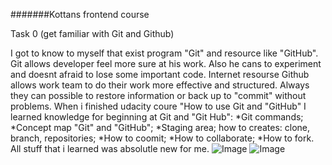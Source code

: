 #######Kottans frontend course

Task 0 (get familiar with Git and Github)

I got to know to myself that exist program "Git" and resource like "GitHub".
Git allows developer feel more sure at his work. Also he cans to experiment and doesnt afraid to lose some important code.
Internet resourse Github allows work team to do their work more effective and structured. Always they can possible to restore information or back up to "commit" without problems. 
When i finished udacity coure "How to use Git and "GitHub" I learned knowledge for beginning at Git and "Git Hub":
*Git commands;
*Concept map "Git" and "GitHub"; 
*Staging area;
how to creates: clone, branch, repositories; 
*How to coomit;
*How to collaborate;
*How to fork.
All stuff that i learned was absolutle new for me. 
![Image](http://piccy.info/view3/11758181/1a8de646d43ade431aebf051e5841760/][IMG]http://i.piccy.info/i9/c15c48836450776441f0cbf534d71607/1510171994/6558/1194919/Screenshot_from_2017_11_08_17_07_10_240.jpg[/IMG][/URL][URL=http://i.piccy.info/a3c/2017-11-08-20-13/i9-11758181/240x180-r][IMG]http://i.piccy.info/a3/2017-11-08-20-13/i9-11758181/240x180-r/i.gif[/IMG][/URL]
)
![Image](http://piccy.info/view3/11758183/07d35572592cb1e635d8e4bc789bc31c/][IMG]http://i.piccy.info/i9/5b2f816b7ffff63410f7013811e4ea68/1510172033/9385/1194919/Screenshot_from_2017_11_07_02_06_48_240.jpg[/IMG][/URL][URL=http://i.piccy.info/a3c/2017-11-08-20-13/i9-11758183/240x180-r][IMG]http://i.piccy.info/a3/2017-11-08-20-13/i9-11758183/240x180-r/i.gif[/IMG][/URL]
)
